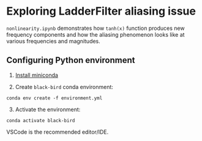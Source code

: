 # Exploring LadderFilter aliasing issue

`nonlinearity.ipynb` demonstrates how `tanh(x)` function produces new
frequency components and how the aliasing phenomenon looks like at various
frequencies and magnitudes.

## Configuring Python environment

1. [Install miniconda](https://docs.anaconda.com/free/miniconda/miniconda-install/)

2. Create `black-bird` conda environment:
```
conda env create -f environment.yml
```

3. Activate the environment:
```
conda activate black-bird
```

VSCode is the recommended editor/IDE. 
